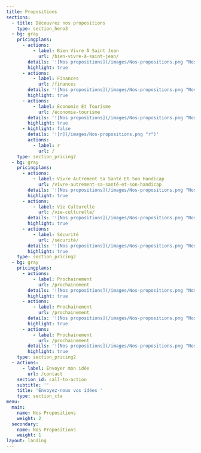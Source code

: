```yaml
---
title: Propositions
sections:
  - title: Découvrez nos propositions
    type: section_hero3
  - bg: gray
    pricingplans:
      - actions:
          - label: Bien Vivre À Saint Jean
            url: /bien-vivre-à-saint-jean/
        details: '![Nos propositions](/images/Nos-propositions.png "Nos propositions")'
        highlight: true
      - actions:
          - label: Finances
            url: /finances
        details: '![Nos propositions](/images/Nos-propositions.png "Nos propositions")'
        highlight: true
      - actions:
          - label: Économie Et Tourisme
            url: /économie-tourisme
        details: '![Nos propositions](/images/Nos-propositions.png "Nos propositions")'
        highlight: true
      - highlight: false
        details: '![r](/images/Nos-propositions.png "r")'
        actions:
          - label: r
            url: /
    type: section_pricing2
  - bg: gray
    pricingplans:
      - actions:
          - label: Vivre Autrement Sa Santé Et Son Handicap
            url: /vivre-autrement-sa-santé-et-son-handicap
        details: '![Nos propositions](/images/Nos-propositions.png "Nos propositions")'
        highlight: true
      - actions:
          - label: Vie Culturelle
            url: /vie-culturelle/
        details: '![Nos propositions](/images/Nos-propositions.png "Nos propositions")'
        highlight: true
      - actions:
          - label: Sécurité
            url: /sécurité/
        details: '![Nos propositions](/images/Nos-propositions.png "Nos propositions")'
        highlight: true
    type: section_pricing2
  - bg: gray
    pricingplans:
      - actions:
          - label: Prochainement
            url: /prochainement
        details: '![Nos propositions](/images/Nos-propositions.png "Nos propositions")'
        highlight: true
      - actions:
          - label: Prochainement
            url: /prochainement
        details: '![Nos propositions](/images/Nos-propositions.png "Nos propositions")'
        highlight: true
      - actions:
          - label: Prochainement
            url: /prochainement
        details: '![Nos propositions](/images/Nos-propositions.png "Nos propositions")'
        highlight: true
    type: section_pricing2
  - actions:
      - label: Envoyer mon idée
        url: /contact
    section_id: call-to-action
    subtitle: ''
    title: 'Envoyez-nous vos idées '
    type: section_cta
menu:
  main:
    name: Nos Propositions
    weight: 2
  secondary:
    name: Nos Propositions
    weight: 1
layout: landing
---
```

